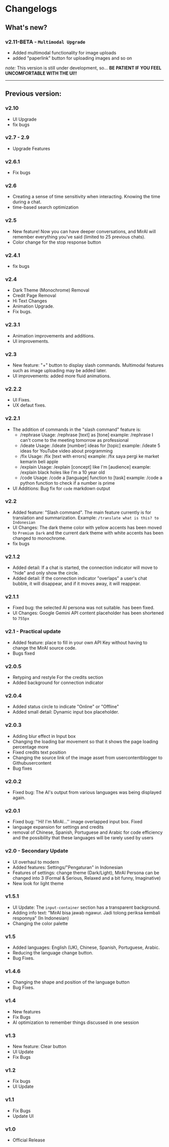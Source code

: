 # Changelogs
## What's new?
### v2.11-BETA - **``Multimodal Upgrade``**
- Added multimodal functionality for image uploads
- added "paperlink" button for uploading images and so on

*note:* This version is still under development, so... **BE PATIENT IF YOU FEEL UNCOMFORTABLE WITH THE UI!!**
  
---

## Previous version:
### v2.10
- UI Upgrade
- fix bugs

### v2.7 - 2.9
- Upgrade Features

### v2.6.1
- Fix bugs

### v2.6
- Creating a sense of time sensitivity when interacting. Knowing the time during a chat.
- time-based search optimization

### v2.5
- New feature! Now you can have deeper conversations, and MirAI will remember everything you've said (limited to 25 previous chats).
- Color change for the stop response button

### v2.4.1
- fix bugs

### v2.4
- Dark Theme (Monochrome) Removal
- Credit Page Removal
- Hi Text Changes
- Animation Upgrade.
- Fix bugs.
  
### v2.3.1
- Animation improvements and additions.
- UI improvements.

### v2.3
- New feature: "+" button to display slash commands. Multimodal features such as image uploading may be added later.
- UI improvements: added more fluid animations.

### v2.2.2
- UI Fixes.
- UX defaut fixes.

### v2.2.1
- The addition of commands in the "slash command" feature is:
   - /rephrase
Usage: /rephrase [text] as [tone]
example: /rephrase I can't come to the meeting tomorrow as professional 
   - /ideate
Usage: /ideate [number] ideas for [topic]
example: /ideate 5 ideas for YouTube video about programming
   - /fix
Usage: /fix [text with errors]
example: /fix saya pergi ke market kemarin beli apple
   - /explain
Usage: /explain [concept] like I'm [audience]
example: /explain black holes like I'm a 10 year old
   - /code
Usage: /code a [language] function to [task]
example: /code a python function to check if a number is prime
- UI Additions: Bug fix for ``code`` markdown output

### v2.2
- Added feature: "Slash command". The main feature currently is for translation and summarization. Example: ``/translate what is this? to Indonesian``
- UI Changes: The dark theme color with yellow accents has been moved to ``Premium Dark`` and the current dark theme with white accents has been changed to monochrome.
- fix bugs

### v2.1.2
- Added detail: If a chat is started, the connection indicator will move to "hide" and only show the circle.
- Added detail: If the connection indicator "overlaps" a user's chat bubble, it will disappear, and if it moves away, it will reappear.

### v2.1.1
- Fixed bug: the selected AI persona was not suitable. has been fixed.
- UI Changes: Google Gemini API content placeholder has been shortened to ``755px``

### v2.1 - Practical update
- Added feature: place to fill in your own API Key without having to change the MirAI source code.
- Bugs fixed

### v2.0.5
- Retyping and restyle For the credits section
- Added background for connection indicator
### v2.0.4
- Added status circle to indicate "Online" or "Offline" 
- Added small detail: Dynamic input box placeholder.
  
### v2.0.3
- Adding blur effect in Input box
- Changing the loading bar movement so that it shows the page loading percentage more
- Fixed credits text position
- Changing the source link of the image asset from usercontentblogger to Githubusercontent
- Bug fixes

### v2.0.2
- Fixed bug: The AI's output from various languages was being displayed again.

### v2.0.1
- Fixed bug: ''Hi! I'm MirAl...'' image overlapped input box. Fixed
- language expansion for settings and credits
- removal of Chinese, Spanish, Portuguese and Arabic for code efficiency and the possibility that these languages will be rarely used by users

### v2.0 - Secondary Update
- UI overhaul to modern
- Added features: Settings/"Pengaturan" in Indonesian
- Features of settings: change theme (Dark/Light), MirAI Persona can be changed into 3 (Formal & Serious, Relaxed and a bit funny, Imaginative)
- New look for light theme

### v1.5.1
- UI Update: The ``input-container`` section has a transparent background.
- Adding info text: "MirAI bisa jawab ngawur. Jadi tolong periksa kembali responnya" (In Indonesian)
- Changing the color palette

### v1.5
- Added languages: English (UK), Chinese, Spanish, Portuguese, Arabic.
- Reducing the language change button.
- Bug Fixes.

### v1.4.6
- Changing the shape and position of the language button
- Bug Fixes.
  
### v1.4
- New features
- Fix Bugs
- AI optimization to remember things discussed in one session
  
### v1.3
- New feature: Clear button
- UI Update
- Fix Bugs
  
### v1.2
- Fix bugs
- UI Update

### v1.1
- Fix Bugs
- Update UI

### v1.0
- Official Release
